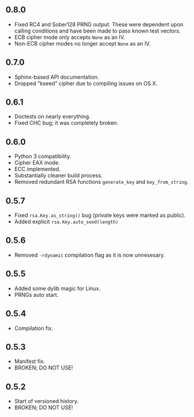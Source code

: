 0.8.0
-----
- Fixed RC4 and Sober128 PRNG output. These were dependent upon calling
  conditions and have been made to pass known test vectors.
- ECB cipher mode only accepts `None` as an IV.
- Non-ECB cipher modes no longer accept `None` as an IV.

0.7.0
-----
- Sphinx-based API documentation.
- Dropped "kseed" cipher due to compiling issues on OS X.

0.6.1
-----
- Doctests on nearly everything.
- Fixed CHC bug; it was completely broken.

0.6.0
-----
- Python 3 compatibility.
- Cipher EAX mode.
- ECC implemented.
- Substantially cleaner build process.
- Removed redundant RSA functions `generate_key` and `key_from_string`.

0.5.7
-----
- Fixed `rsa.Key.as_string()` bug (private keys were marked as public).
- Added explicit `rsa.Key.auto_seed(length)`

0.5.6
-----
- Removed `-rdynamic` compilation flag as it is now unnesesary.

0.5.5
-----
- Added some dylib magic for Linux.
- PRNGs auto start.

0.5.4
-----
- Compilation fix.

0.5.3
-----
- Manifest fix.
- BROKEN; DO NOT USE!

0.5.2
-----
- Start of versioned history.
- BROKEN; DO NOT USE!
